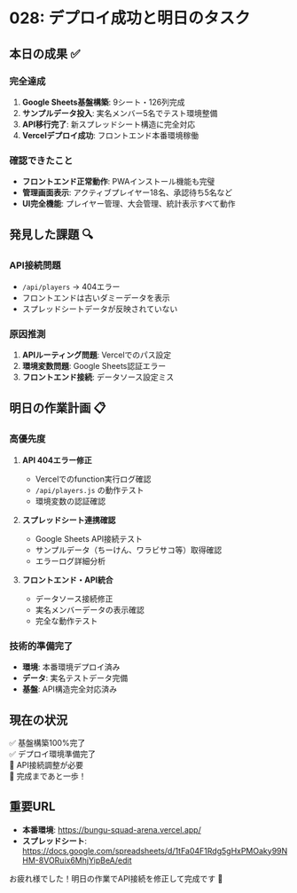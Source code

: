 # 028: デプロイ成功と明日のタスク

## 本日の成果 ✅

### 完全達成
1. **Google Sheets基盤構築**: 9シート・126列完成
2. **サンプルデータ投入**: 実名メンバー5名でテスト環境整備
3. **API移行完了**: 新スプレッドシート構造に完全対応
4. **Vercelデプロイ成功**: フロントエンド本番環境稼働

### 確認できたこと
- **フロントエンド正常動作**: PWAインストール機能も完璧
- **管理画面表示**: アクティブプレイヤー18名、承認待ち5名など
- **UI完全機能**: プレイヤー管理、大会管理、統計表示すべて動作

## 発見した課題 🔍

### API接続問題
- `/api/players` → 404エラー
- フロントエンドは古いダミーデータを表示
- スプレッドシートデータが反映されていない

### 原因推測
1. **APIルーティング問題**: Vercelでのパス設定
2. **環境変数問題**: Google Sheets認証エラー
3. **フロントエンド接続**: データソース設定ミス

## 明日の作業計画 📋

### 高優先度
1. **API 404エラー修正**
   - Vercelでのfunction実行ログ確認
   - `/api/players.js` の動作テスト
   - 環境変数の認証確認

2. **スプレッドシート連携確認**
   - Google Sheets API接続テスト
   - サンプルデータ（ちーけん、ワラビサコ等）取得確認
   - エラーログ詳細分析

3. **フロントエンド・API統合**
   - データソース接続修正
   - 実名メンバーデータの表示確認
   - 完全な動作テスト

### 技術的準備完了
- **環境**: 本番環境デプロイ済み
- **データ**: 実名テストデータ完備
- **基盤**: API構造完全対応済み

## 現在の状況
✅ 基盤構築100%完了  
✅ デプロイ環境準備完了  
🔧 API接続調整が必要  
🎯 完成まであと一歩！

## 重要URL
- **本番環境**: https://bungu-squad-arena.vercel.app/
- **スプレッドシート**: https://docs.google.com/spreadsheets/d/1tFa04F1Rdg5gHxPMOaky99NHM-8VORuix6MhjYipBeA/edit

お疲れ様でした！明日の作業でAPI接続を修正して完成です 🚀